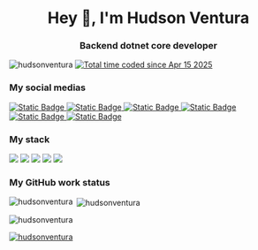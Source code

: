 <h1 align="center">Hey 👋, I'm Hudson Ventura</h1>
<h3 align="center">Backend dotnet core developer</h3>

<p align="left"> 
  <img src="https://komarev.com/ghpvc/?username=hudsonventura&label=Profile%20views&color=0e75b6&style=flat" alt="hudsonventura" /> 
  <a href="https://wakatime.com/@92b3c531-b056-49aa-8e59-bbdf617d92b3"><img src="https://wakatime.com/badge/user/92b3c531-b056-49aa-8e59-bbdf617d92b3.svg" alt="Total time coded since Apr 15 2025" /></a>
</p>




<h3 align="left">My social medias</h3>

<a href="https://hudsonventura.ddnsfree.com"> <img alt="Static Badge" src="https://img.shields.io/badge/My_Web_Site-black?style=flat-square&logo=fontawesome&logoColor=white" /> </a>
<a href="https://linkedin.com/in/hudson-ventura-003bb597"> <img alt="Static Badge" src="https://img.shields.io/badge/LinkedIn-blue?style=flat-square&logo=linkedin" /> </a>
<a href="https://instagram.com/hudsonventura"> <img alt="Static Badge" src="https://img.shields.io/badge/Instagram-pink?style=flat-square&logo=instagram&logoColor=white" /> </a>
<a href="https://fb.com/hudsonf.ventura"> <img alt="Static Badge" src="https://img.shields.io/badge/Facebook-blue?style=flat-square&logo=facebook&logoColor=white" /> </a>
<a href="https://www.youtube.com/c/hudsonventura"> <img alt="Static Badge" src="https://img.shields.io/badge/Youtube-red?style=flat-square&logo=youtube&logoColor=white" /> </a>
<a href="https://www.buymeacoffee.com/hudsonventura"> <img alt="Static Badge" src="https://img.shields.io/badge/Buy_me_a_coffee-brown?style=flat-square&logo=buymeacoffee&logoColor=white" /> </a>

<h3 align="left">My stack</h3>

  ![](https://img.shields.io/badge/C%23_/_dotnet-purple?style=flat-square&logo=dotnet)
  ![](https://img.shields.io/badge/Docker-blue?style=flat-square&logo=docker&logoColor=white)
  ![](https://img.shields.io/badge/Gnu_Linux-yellow?style=flat-square&logo=linux&logoColor=white)
  ![](https://img.shields.io/badge/Postgres-blue?style=flat-square&logo=postgresql&logoColor=white)
  ![](https://img.shields.io/badge/React-blue?style=flat-square&logo=react)

<h3>My GitHub work status</h3>
<p><img align="left" src="https://github-readme-stats.vercel.app/api/top-langs?username=hudsonventura&show_icons=true&locale=en&layout=compact" alt="hudsonventura" /></p>
<p>&nbsp;<img align="center" src="https://github-readme-stats.vercel.app/api?username=hudsonventura&show_icons=true&locale=en" alt="hudsonventura" /></p>
<p><img align="center" src="https://github-readme-streak-stats.herokuapp.com/?user=hudsonventura&" alt="hudsonventura" /></p>
<p> <a href="https://github.com/ryo-ma/github-profile-trophy"><img src="https://github-profile-trophy.vercel.app/?username=hudsonventura" alt="hudsonventura" /></a> </p>
